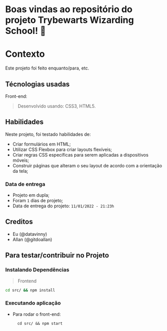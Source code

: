 # Boas vindas ao repositório do projeto Trybewarts Wizarding School! :mage:

# Contexto
Este projeto foi feito enquanto/para, etc.

## Técnologias usadas

Front-end:
> Desenvolvido usando: CSS3, HTML5.

## Habilidades

Neste projeto, foi testado habilidades de:

* Criar formulários em HTML;
* Utilizar CSS Flexbox para criar layouts flexíveis;
* Criar regras CSS específicas para serem aplicadas a dispositivos móveis;
* Construir páginas que alteram o seu layout de acordo com a orientação da tela;

### Data de entrega

- Projeto em dupla;
- Foram `1` dias de projeto;
- Data de entrega do projeto: `11/01/2022 - 21:23h`

## Creditos
- Eu (@datavinny) 
- Allan (@gitdoallan)

## Para testar/contribuir no Projeto

### Instalando Dependências

> Frontend
```bash
cd src/ && npm install
``` 
### Executando aplicação

* Para rodar o front-end:

  ```
    cd src/ && npm start
  ```
